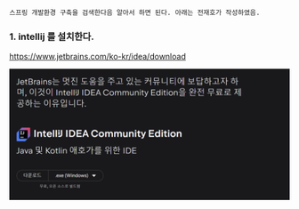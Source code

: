 `스프링 개발환경 구축을 검색한다음 알아서 하면 된다. 아래는 전재호가 작성하였음.`

### 1. intellij 를 설치한다.

<https://www.jetbrains.com/ko-kr/idea/download>

![](image/1_intellij.png)

